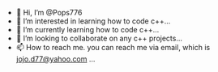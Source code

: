- 👋 Hi, I’m @Pops776
- 👀 I’m interested in learning how to code c++...
- 🌱 I’m currently learning how to code c++...
- 💞️ I’m looking to collaborate on any c++ projects...
- 📫 How to reach me. you can reach me via email, which is jojo.d77@yahoo.com ...

<!---
Pops776/Pops776 is a ✨ special ✨ repository because its `README.md` (this file) appears on your GitHub profile.
You can click the Preview link to take a look at your changes.
--->
